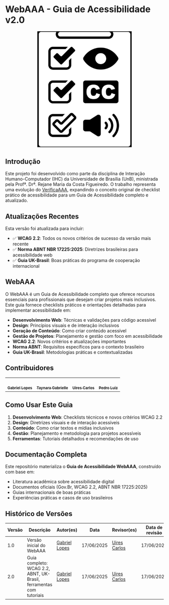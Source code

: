# WebAAA - Guia de Acessibilidade v2.0

<div align="center">
  <img src="docs/imagens/logo-webaa.png" alt="Logo WebAAA" width="300">
</div>

## Introdução

Este projeto foi desenvolvido como parte da disciplina de Interação Humano-Computador (IHC) da Universidade de Brasília (UnB), ministrada pela Profª. Drª. Rejane Maria da Costa Figueiredo. O trabalho representa uma evolução do [VerificaAAA](https://github.com/vitorfleonardo/VerificaAAA), expandindo o conceito original de checklist prático de acessibilidade para um Guia de Acessibilidade completo e atualizado.

## Atualizações Recentes

Esta versão foi atualizada para incluir:
- ✅ **WCAG 2.2**: Todos os novos critérios de sucesso da versão mais recente
- ✅ **Norma ABNT NBR 17225:2025**: Diretrizes brasileiras para acessibilidade web
- ✅ **Guia UK-Brasil**: Boas práticas do programa de cooperação internacional

## WebAAA

O WebAAA é um Guia de Acessibilidade completo que oferece recursos essenciais para profissionais que desejam criar projetos mais inclusivos. Este guia fornece checklists práticos e orientações detalhadas para implementar acessibilidade em:

- **Desenvolvimento Web**: Técnicas e validações para código acessível
- **Design**: Princípios visuais e de interação inclusivos
- **Geração de Conteúdo**: Como criar conteúdo acessível
- **Gestão de Projetos**: Planejamento e gestão com foco em acessibilidade
- **WCAG 2.2**: Novos critérios e atualizações importantes
- **Norma ABNT**: Requisitos específicos para o contexto brasileiro
- **Guia UK-Brasil**: Metodologias práticas e contextualizadas

## Contribuidores

<table align="center">
  <tr>
    <td align="center"><a href="https://github.com/BrzGab"><img style="border-radius: 50%;" src="https://github.com/BrzGab.png" width="100px;" alt=""/><br /><sub><b>Gabriel Lopes</b></sub></a><br />
    <td align="center"><a href="https://github.com/taybalau"><img style="border-radius: 50%;" src="https://github.com/taybalau.png" width="100px;" alt=""/><br /><sub><b>Taynara Gabrielle</b></sub></a><br />   
    <td align="center"><a href="https://github.com/uires2023"><img style="border-radius: 50%;" src="https://github.com/uires2023.png" width="100px;" alt=""/><br /><sub><b>Uires Carlos</b></sub></a><br />   
    <td align="center"><a href="https://github.com/pedroluizfo"><img style="border-radius: 50%;" src="https://github.com/pedroluizfo.png" width="100px;" alt=""/><br /><sub><b>Pedro Luiz</b></sub></a><br />
  </tr>
</table>

## Como Usar Este Guia

1. **Desenvolvimento Web**: Checklists técnicos e novos critérios WCAG 2.2
2. **Design**: Diretrizes visuais e de interação acessíveis
3. **Conteúdo**: Como criar textos e mídias inclusivos
4. **Gestão**: Planejamento e metodologia para projetos acessíveis
5. **Ferramentas**: Tutoriais detalhados e recomendações de uso

## Documentação Completa

Este repositório materializa o **Guia de Acessibilidade WebAAA**, construído com base em:
- Literatura acadêmica sobre acessibilidade digital
- Documentos oficiais (Gov.Br, WCAG 2.2, ABNT NBR 17225:2025)
- Guias internacionais de boas práticas
- Experiências práticas e casos de uso brasileiros

## Histórico de Versões

| Versão | Descrição                                                      | Autor(es)                            | Data       | Revisor(es)         | Data de revisão |
|--------|----------------------------------------------------------------|--------------------------------------|------------|---------------------|------------------|
| 1.0    | Versão inicial do WebAAA                                       | [Gabriel Lopes](https://github.com/BrzGab) | 17/06/2025 | [Uires Carlos](https://github.com/uires2023)     | 17/06/2025       |
| 2.0    | Guia completo: WCAG 2.2, ABNT, UK-Brasil, ferramentas com tutoriais | [Gabriel Lopes](https://github.com/BrzGab) | 17/06/2025 | [Uires Carlos](https://github.com/uires2023) | 17/06/2025 |